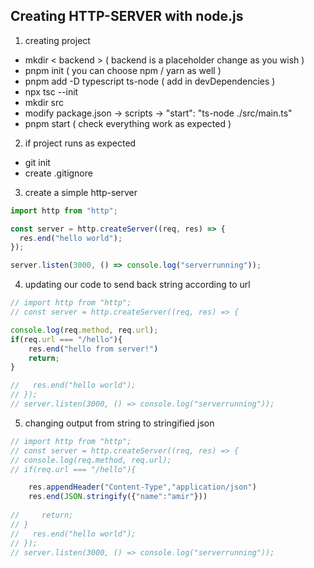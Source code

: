 ## Creating HTTP-SERVER with node.js

1. creating project

- mkdir < backend > ( backend is a placeholder change as you wish )
- pnpm init ( you can choose npm / yarn as well )
- pnpm add -D typescript ts-node ( add in devDependencies )
- npx tsc --init
- mkdir src
- modify package.json -> scripts -> "start": "ts-node ./src/main.ts"
- pnpm start ( check everything work as expected )

2. if project runs as expected

- git init
- create .gitignore

3. create a simple http-server

```ts
import http from "http";

const server = http.createServer((req, res) => {
  res.end("hello world");
});

server.listen(3000, () => console.log("serverrunning"));
```

4. updating our code to send back string according to url

```ts
// import http from "http";
// const server = http.createServer((req, res) => {

console.log(req.method, req.url);
if(req.url === "/hello"){
    res.end("hello from server!")
    return;
}

//   res.end("hello world");
// });
// server.listen(3000, () => console.log("serverrunning"));
```

5. changing output from string to stringified json

```ts
// import http from "http";
// const server = http.createServer((req, res) => {
// console.log(req.method, req.url);
// if(req.url === "/hello"){

    res.appendHeader("Content-Type","application/json")
    res.end(JSON.stringify({"name":"amir"}))
    
//     return;
// }
//   res.end("hello world");
// });
// server.listen(3000, () => console.log("serverrunning"));
```
